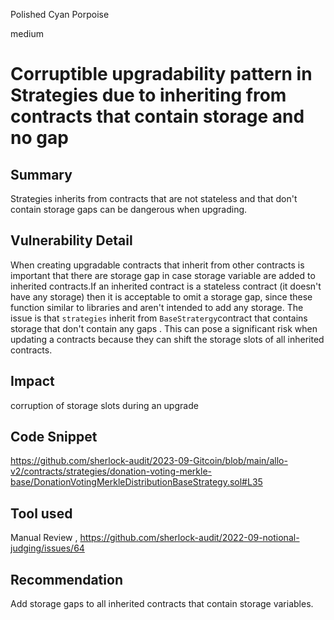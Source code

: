 Polished Cyan Porpoise

medium

# Corruptible upgradability pattern in Strategies due to inheriting from contracts that contain storage and no gap
## Summary
Strategies inherits from contracts  that are not stateless and that don't contain storage gaps  can be dangerous when upgrading.
## Vulnerability Detail

When creating upgradable contracts that inherit from other contracts is important that there are storage gap in case storage variable are added to inherited contracts.If an inherited contract is a stateless contract (it doesn't have any storage) then it is acceptable to omit a storage gap, since these function similar to libraries and aren't intended to add any storage. The issue is that `strategies` inherit from `BaseStratergy`contract  that contains storage that don't contain any gaps . This  can pose a significant risk when updating a contracts because they can shift the storage slots of all inherited contracts.

## Impact

corruption of storage slots during an upgrade  

## Code Snippet

https://github.com/sherlock-audit/2023-09-Gitcoin/blob/main/allo-v2/contracts/strategies/donation-voting-merkle-base/DonationVotingMerkleDistributionBaseStrategy.sol#L35

## Tool used

Manual Review     ,         https://github.com/sherlock-audit/2022-09-notional-judging/issues/64

## Recommendation

Add storage gaps to all inherited contracts that contain storage variables.